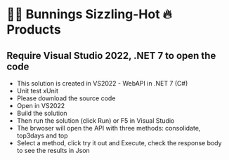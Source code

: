 # 🔨🔨 Bunnings Sizzling-Hot 🔥 Products

## Require Visual Studio 2022, .NET 7 to open the code


* This solution is created in VS2022 - WebAPI in .NET 7 (C#)
* Unit test xUnit
* Please download the source code
* Open in VS2022 
* Build the solution
* Then run the solution (click Run) or F5 in Visual Studio
* The brwoser will open the API with three methods: consolidate, top3days and top
* Select a method, click try it out and Execute, check the response body to see the results in Json